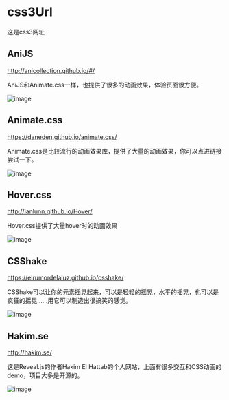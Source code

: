 # css3Url
这是css3网址

## AniJS

http://anicollection.github.io/#/

AniJS和Animate.css一样，也提供了很多的动画效果，体验页面很方便。

![image](https://github.com/anHaoRan/css3Url/master/images/img.png)

## Animate.css
https://daneden.github.io/animate.css/

Animate.css是比较流行的动画效果库，提供了大量的动画效果，你可以点进链接尝试一下。

![image](https://github.com/anHaoRan/css3Url/master/images/img1.png)

## Hover.css

http://ianlunn.github.io/Hover/

Hover.css提供了大量hover时的动画效果

![image](https://github.com/anHaoRan/css3Url/master/images/img2.png)

## CSShake

https://elrumordelaluz.github.io/csshake/

CSShake可以让你的元素摇晃起来，可以是轻轻的摇晃，水平的摇晃，也可以是疯狂的摇晃……用它可以制造出很搞笑的感觉。

![image](https://github.com/anHaoRan/css3Url/master/images/img3.png)

## Hakim.se

http://hakim.se/

这是Reveal.js的作者Hakim El Hattab的个人网站，上面有很多交互和CSS动画的demo，项目大多是开源的。

![image](https://github.com/anHaoRan/css3Url/master/images/img4.png)







